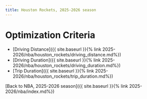 ```yaml
---
title: Houston Rockets, 2025-2026 season
---
```


# Optimization Criteria
- [Driving Distance]({{ site.baseurl }}{% link 2025-2026/nba/houston_rockets/driving_distance.md%})
- [Driving Duration]({{ site.baseurl }}{% link 2025-2026/nba/houston_rockets/driving_duration.md%})
- [Trip Duration]({{ site.baseurl }}{% link 2025-2026/nba/houston_rockets/trip_duration.md%})

[Back to NBA, 2025-2026 season]({{ site.baseurl }}{% link 2025-2026/nba/index.md%})
